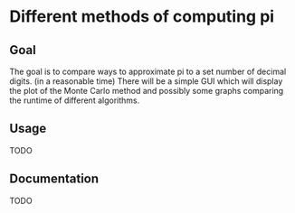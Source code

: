 # Different methods of computing pi
## Goal
The goal is to compare ways to approximate pi to a set number of decimal digits. (in a reasonable time)
There will be a simple GUI which will display the plot of the Monte Carlo method
and possibly some graphs comparing the runtime of different algorithms.

## Usage 
TODO 

## Documentation 
TODO


